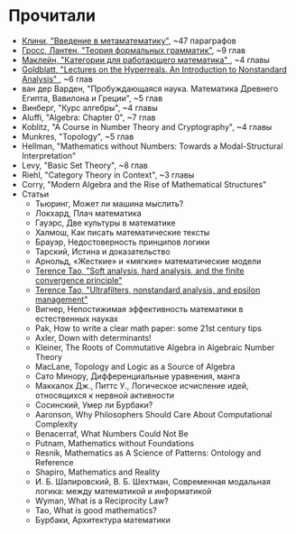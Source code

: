 # Прочитали
- <a href="https://github.com/cowboyslick/math_club/tree/main/metamath_intro">Клини, "Введение в метаматематику"</a>, ~47 параграфов
- <a href="https://github.com/cowboyslick/math_club/tree/main/formal_gram">Гросс, Лантен, "Теория формальных грамматик"</a>, ~9 глав
- <a href="https://github.com/cowboyslick/math_club/tree/main/category">Маклейн, "Категории для работающего математика" </a>, ~4 главы
- <a href="https://github.com/cowboyslick/math_club/tree/main/nonstandard">Goldblatt, "Lectures on the Hyperreals. An Introduction to Nonstandard Analysis" </a>, ~6 глав
- ван дер Варден, "Пробуждающаяся наука. Математика Древнего Египта, Вавилона и Греции", ~5 глав
- Винберг, "Курс алгебры", ~4 главы
- Aluffi, "Algebra: Chapter 0", ~7 глав
- Koblitz, "A Course in Number Theory and Cryptography", ~4 главы
- Munkres, "Topology", ~5 глав
- Hellman, "Mathematics without Numbers: Towards a Modal-Structural Interpretation"
- Levy, "Basic Set Theory", ~8 глав
- Riehl, "Category Theory in Context", ~3 главы
- Corry, "Modern Algebra and the Rise of Mathematical Structures"
- Статьи
	- Тьюринг, Может ли машина мыслить?
	- Локхард, Плач математика
	- Гауэрс, Две культуры в математике
	- Халмош, Как писать математические тексты
	- Брауэр, Недостоверность принципов логики
	- Тарский, Истина и доказательство
 	- Арнольд, «Жесткие» и «мягкие» математические модели 
	- <a href="https://terrytao.wordpress.com/2007/05/23/soft-analysis-hard-analysis-and-the-finite-convergence-principle/">Terence Tao, "Soft analysis, hard analysis, and the finite convergence principle" </a> 
	- <a href="https://terrytao.wordpress.com/2007/06/25/ultrafilters-nonstandard-analysis-and-epsilon-management/">Terence Tao, "Ultrafilters, nonstandard analysis, and epsilon management" </a>
	- Вигнер, Непостижимая эффективность математики в естественных науках
  	- Pak, How to write a clear math paper: some 21st century tips
	- Axler, Down with determinants!
	- Kleiner, The Roots of Commutative Algebra in Algebraic Number Theory
   	- MacLane, Topology and Logic as a Source of Algebra
   	- Сато Минору, Дифференциальные уравнения, манга
   	- Маккалох Дж., Питтс У., Логическое исчисление идей, относящихся к нервной активности
	- Сосинский, Умер ли Бурбаки?
	- Aaronson, Why Philosophers Should Care About Computational Complexity
	- Benacerraf, What Numbers Could Not Be
	- Putnam, Mathematics without Foundations
	- Resnik, Mathematics as A Science of Patterns: Ontology and Reference
	- Shapiro, Mathematics and Reality
	- И. Б. Шапировский, В. Б. Шехтман, Современная модальная логика: между математикой и информатикой
	- Wyman, What is a Reciprocity Law?
	- Tao, What is good mathematics?
	- Бурбаки, Архитектура математики